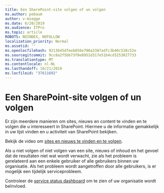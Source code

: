 ```yaml
---
title: Een SharePoint-site volgen of un volgen
ms.author: pebaum
author: v-miegge
ms.date: 6/20/2019
ms.audience: ITPro
ms.topic: article
ROBOTS: NOINDEX, NOFOLLOW
localization_priority: Normal
ms.assetid: ''
ms.openlocfilehash: 9213645dfeeb856e700a3387adfc3b40c538c52e
ms.sourcegitcommit: 9cc8a2f5bb73f0e8951d317e51b4cd3253027733
ms.translationtype: MT
ms.contentlocale: nl-NL
ms.lasthandoff: 10/21/2019
ms.locfileid: "37611692"
---
```

# <a name="follow-or-un-follow-a-sharepoint-site"></a>Een SharePoint-site volgen of un volgen

Er zijn meerdere manieren om sites, nieuws en content te vinden en te volgen die u interesseert in SharePoint. Hiermee u de informatie gemakkelijk in uw lijst vinden en u activiteit van SharePoint bekijken.

Bekijk de video om [sites en nieuws te vinden en te volgen](https://support.office.com/article/Video-Find-and-follow-sites-news-and-content-4411e38f-9bc5-4ecc-bd33-3dbe939ac84c).

Als u niet volgen of niet volgen van een site, nieuws of inhoud en het gevoel dat de resultaten niet wat wordt verwacht, zie als het probleem is gerelateerd aan een enkele gebruiker of alle gebruikers binnen uw organisatie. Als het probleem wordt aangetroffen door alle gebruikers, is er mogelijk een tijdelijk serviceprobleem.

Controleer de [service status dashboard](https://admin.microsoft.com/AdminPortal/Home#/servicehealth) om te zien of uw organisatie wordt beïnvloed.
